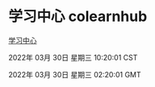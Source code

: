 # 学习中心 colearnhub
[学习中心](http://59.174.25.134:56308/colearnhub/)

2022年 03月 30日 星期三 10:20:01 CST

2022年 03月 30日 星期三 02:20:01 GMT
